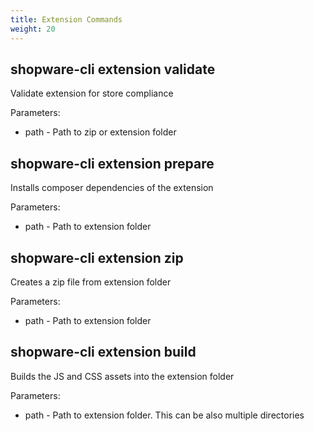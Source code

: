 ```yaml
---
title: Extension Commands
weight: 20
---
```


## shopware-cli extension validate

Validate extension for store compliance

Parameters:

* path - Path to zip or extension folder


## shopware-cli extension prepare

Installs composer dependencies of the extension

Parameters:

* path - Path to extension folder


## shopware-cli extension zip

Creates a zip file from extension folder

Parameters:

* path - Path to extension folder

## shopware-cli extension build

Builds the JS and CSS assets into the extension folder

Parameters:

* path - Path to extension folder. This can be also multiple directories
